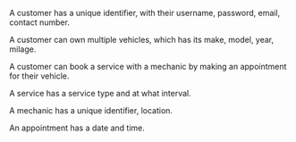 A customer has a unique identifier, with their username, password, email, contact number.

A customer can own multiple vehicles, which has its make, model, year, milage.

A customer can book a service with a mechanic by making an appointment for their vehicle.

A service has a service type and at what interval.

A mechanic has a unique identifier, location.

An appointment has a date and time.
